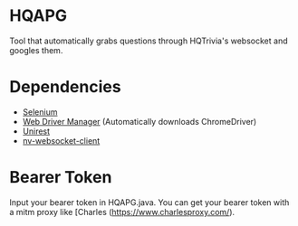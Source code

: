 # HQAPG
Tool that automatically grabs questions through HQTrivia's websocket and googles them. 

# Dependencies
* [Selenium](https://www.seleniumhq.org/)
* [Web Driver Manager](https://github.com/bonigarcia/webdrivermanager) (Automatically downloads ChromeDriver)
* [Unirest](https://github.com/Kong/unirest-java)
* [nv-websocket-client](https://github.com/TakahikoKawasaki/nv-websocket-client)

# Bearer Token
Input your bearer token in HQAPG.java. You can get your bearer token with a mitm proxy like [Charles (https://www.charlesproxy.com/). 
